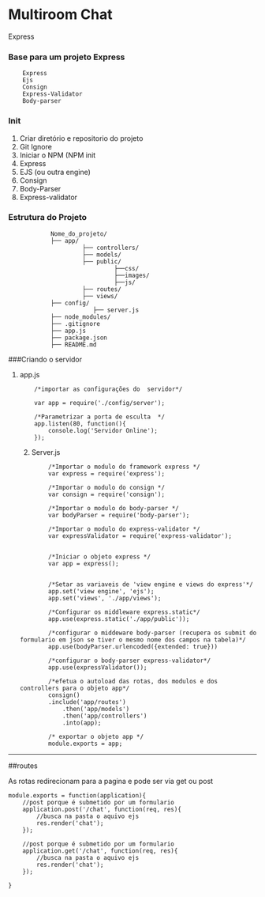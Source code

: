 # Multiroom Chat

Express

### Base para um projeto Express
```
    Express
    Ejs
    Consign 
    Express-Validator
    Body-parser
```

### Init

1) Criar diretório e repositorio do projeto 
2) Git Ignore
3) Iniciar o NPM (NPM init
4) Express
5) EJS (ou outra engine)
6) Consign
7) Body-Parser
8) Express-validator


### Estrutura do Projeto
```
            Nome_do_projeto/
            ├── app/
                     ├── controllers/
                     ├── models/
                     ├── public/
                              ├──css/
                              ├──images/
                              ├──js/
                     ├── routes/
                     ├── views/
            ├── config/
                        ├── server.js
            ├── node_modules/
            ├── .gitignore
            ├── app.js
            ├── package.json
            ├── README.md
```

###Criando o servidor

 1) app.js
    
    ```
        /*importar as configurações do  servidor*/

        var app = require('./config/server');

        /*Parametrizar a porta de esculta  */
        app.listen(80, function(){
            console.log('Servidor Online');
        });

    ```

    2) Server.js

    ```
            /*Importar o modulo do framework express */
            var express = require('express');

            /*Importar o modulo do consign */
            var consign = require('consign');

            /*Importar o modulo do body-parser */
            var bodyParser = require('body-parser');

            /*Importar o modulo do express-validator */
            var expressValidator = require('express-validator');


            /*Iniciar o objeto express */
            var app = express();


            /*Setar as variaveis de 'view engine e views do express'*/
            app.set('view engine', 'ejs');
            app.set('views', './app/views');

            /*Configurar os middleware express.static*/
            app.use(express.static('./app/public'));

            /*configurar o middeware body-parser (recupera os submit do formulario em json se tiver o mesmo nome dos campos na tabela)*/
            app.use(bodyParser.urlencoded({extended: true}))

            /*configurar o body-parser express-validator*/
            app.use(expressValidator());

            /*efetua o autoload das rotas, dos modulos e dos controllers para o objeto app*/
            consign()
            .include('app/routes')
                .then('app/models')
                .then('app/controllers')
                .into(app);

            /* exportar o objeto app */
            module.exports = app;
    ```
---------------------------------------------------


##routes


As rotas redirecionam para a pagina e pode ser via get ou post

```
module.exports = function(application){
    //post porque é submetido por um formulario
    application.post('/chat', function(req, res){
        //busca na pasta o aquivo ejs
        res.render('chat');
    });

    //post porque é submetido por um formulario
    application.get('/chat', function(req, res){
        //busca na pasta o aquivo ejs
        res.render('chat');
    });

}

```